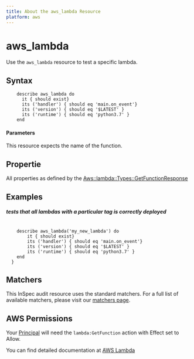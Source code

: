 ```yaml
---
title: About the aws_lambda Resource
platform: aws
---
```


# aws\_lambda

Use the `aws_lambda` resource to test a specific lambda.

## Syntax
````
    describe aws_lambda do
      it { should exist}    
      its ('handler') { should eq 'main.on_event'}
      its ('version') { should eq '$LATEST' }
      its ('runtime') { should eq 'python3.7' }
    end
````    
#### Parameters

This resource expects the name of the function.


## Propertie

All properties as defined by the [Aws::lambda::Types::GetFunctionResponse](https://docs.aws.amazon.com/sdk-for-ruby/v3/api/Aws/Lambda/Types/GetFunctionResponse.html)

## Examples


##### tests that all lambdas with a particular tag is correctly deployed
````
      
    describe aws_lambda('my_new_lambda') do
        it { should exist}    
        its ('handler') { should eq 'main.on_event'}
        its ('version') { should eq '$LATEST' }
        its ('runtime') { should eq 'python3.7' }
    end
  }

````

## Matchers

This InSpec audit resource uses the standard matchers.  For a full list of available matchers, please visit our [matchers page](https://www.inspec.io/docs/reference/matchers/).


## AWS Permissions

Your [Principal](https://docs.aws.amazon.com/IAM/latest/UserGuide/intro-structure.html#intro-structure-principal) will need the `lambda:GetFunction` action with Effect set to Allow.

You can find detailed documentation at [AWS Lambda](https://docs.aws.amazon.com/lambda/latest/dg/lambda-api-permissions-ref.html)


